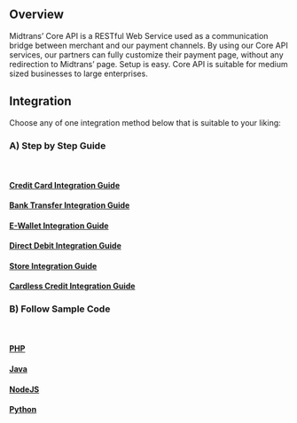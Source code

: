 ## Overview

Midtrans’ Core API is a RESTful Web Service used as a communication bridge between merchant and our payment channels. By using our Core API services, our partners can fully customize their payment page, without any redirection to Midtrans’ page. Setup is easy. Core API is suitable for medium sized businesses to large enterprises.

## Integration

Choose any of one integration method below that is suitable to your liking:

### A) Step by Step Guide
<br>
<div class="my-card">

#### [Credit Card Integration Guide](en/core-api/credit-card.md)
</div>
<div class="my-card">

#### [Bank Transfer Integration Guide](/en/core-api/bank-transfer.md)
</div>
<div class="my-card">

#### [E-Wallet Integration Guide](/en/core-api/ewallet.md)
</div>
<div class="my-card">

#### [Direct Debit Integration Guide](/en/core-api/direct-debit.md)
</div>
<div class="my-card">

#### [Store Integration Guide](/en/core-api/convenience-store.md)
</div>
<div class="my-card">

#### [Cardless Credit Integration Guide](/en/core-api/cardless-credit.md)
</div>

### B) Follow Sample Code
<br>
<div class="my-card">

#### [PHP](https://github.com/Midtrans/midtrans-php/tree/master/examples)
</div>
<div class="my-card">

#### [Java](https://github.com/Midtrans/midtrans-java/tree/master/example)
</div>
<div class="my-card">

#### [NodeJS](https://github.com/Midtrans/midtrans-nodejs-client/tree/master/examples)
</div>
<div class="my-card">

#### [Python](https://github.com/Midtrans/midtrans-python-client/tree/master/examples)
</div>